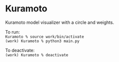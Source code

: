 # Kuramoto
Kuramoto model visualizer with a circle and weights.

To run:  
    `Kuramoto % source work/bin/activate`  
    `(work) Kuramoto % python3 main.py` 
  
To deactivate:  
  `(work) Kuramoto % deactivate` 
